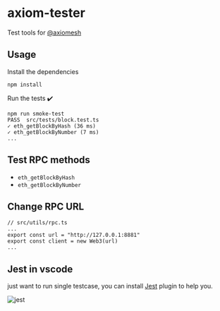 # axiom-tester

Test tools for [@axiomesh](https://github.com/axiomesh)

## Usage

Install the dependencies

```shell
npm install
```

Run the tests ✔️

```shell
npm run smoke-test
PASS  src/tests/block.test.ts
✓ eth_getBlockByHash (36 ms)
✓ eth_getBlockByNumber (7 ms)
...
```

## Test RPC methods

-   `eth_getBlockByHash`
-   `eth_getBlockByNumber`

## Change RPC URL

```typescirpt
// src/utils/rpc.ts
...
export const url = "http://127.0.0.1:8881"
export const client = new Web3(url)
...
```

## Jest in vscode

just want to run single testcase, you can install [Jest](https://marketplace.visualstudio.com/items?itemName=Orta.vscode-jest) plugin to help you.

![jest](https://cdn.jsdelivr.net/gh/jiuhuche120/CDN/images/202307141515448.png)
